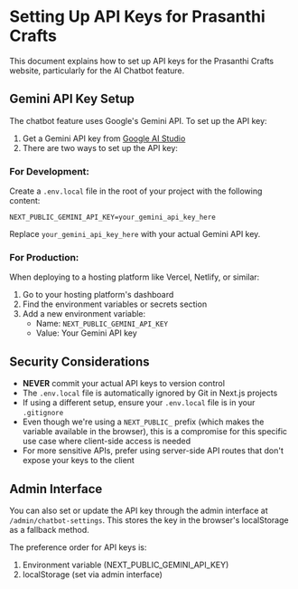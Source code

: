 # Setting Up API Keys for Prasanthi Crafts

This document explains how to set up API keys for the Prasanthi Crafts website, particularly for the AI Chatbot feature.

## Gemini API Key Setup

The chatbot feature uses Google's Gemini API. To set up the API key:

1. Get a Gemini API key from [Google AI Studio](https://ai.google.dev/)
2. There are two ways to set up the API key:

### For Development:

Create a `.env.local` file in the root of your project with the following content:

```
NEXT_PUBLIC_GEMINI_API_KEY=your_gemini_api_key_here
```

Replace `your_gemini_api_key_here` with your actual Gemini API key.

### For Production:

When deploying to a hosting platform like Vercel, Netlify, or similar:

1. Go to your hosting platform's dashboard
2. Find the environment variables or secrets section
3. Add a new environment variable:
   - Name: `NEXT_PUBLIC_GEMINI_API_KEY`
   - Value: Your Gemini API key

## Security Considerations

- **NEVER** commit your actual API keys to version control
- The `.env.local` file is automatically ignored by Git in Next.js projects
- If using a different setup, ensure your `.env.local` file is in your `.gitignore`
- Even though we're using a `NEXT_PUBLIC_` prefix (which makes the variable available in the browser), this is a compromise for this specific use case where client-side access is needed
- For more sensitive APIs, prefer using server-side API routes that don't expose your keys to the client

## Admin Interface

You can also set or update the API key through the admin interface at `/admin/chatbot-settings`. This stores the key in the browser's localStorage as a fallback method.

The preference order for API keys is:
1. Environment variable (NEXT_PUBLIC_GEMINI_API_KEY)
2. localStorage (set via admin interface) 